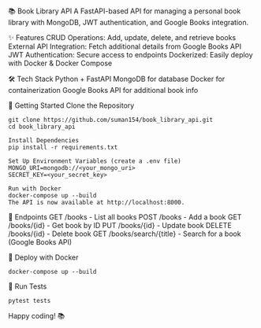 📚 Book Library API
A FastAPI-based API for managing a personal book library with MongoDB, JWT authentication, and Google Books integration.

✨ Features
CRUD Operations: Add, update, delete, and retrieve books
External API Integration: Fetch additional details from Google Books API
JWT Authentication: Secure access to endpoints
Dockerized: Easily deploy with Docker & Docker Compose


🛠️ Tech Stack
Python + FastAPI
MongoDB for database
Docker for containerization
Google Books API for additional book info

🚀 Getting Started
Clone the Repository
```
git clone https://github.com/suman154/book_library_api.git
cd book_library_api
```

```
Install Dependencies
pip install -r requirements.txt

```

```
Set Up Environment Variables (create a .env file)
MONGO_URI=mongodb://<your_mongo_uri>
SECRET_KEY=<your_secret_key>
```

```
Run with Docker
docker-compose up --build
The API is now available at http://localhost:8000.
```

🔗 Endpoints
GET /books - List all books
POST /books - Add a book
GET /books/{id} - Get book by ID
PUT /books/{id} - Update book
DELETE /books/{id} - Delete book
GET /books/search/{title} - Search for a book (Google Books API)

🐳 Deploy with Docker
```
docker-compose up --build
```
🧪 Run Tests
```
pytest tests
```
Happy coding! 📚






